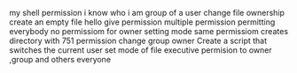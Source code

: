 my shell permission
i know who i am
group of a user
change file ownership
create an empty file hello
give permission
multiple permission
permitting everybody
no permissiom for owner
setting mode 
same permissiom 
creates directory with 751 permission
change group owner
Create a script that switches the current user 
set mode of file
executive permision to owner ,group and others
everyone
